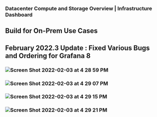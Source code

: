 ### Datacenter Compute and Storage Overview | Infrastructure Dashboard
## Build for On-Prem Use Cases
## February 2022.3 Update : Fixed Various Bugs and Ordering for Grafana 8

### ![Screen Shot 2022-02-03 at 4 28 59 PM](https://user-images.githubusercontent.com/84854976/152432156-d4ff5a64-87a5-4305-ae8f-36545e7e795c.png)
### ![Screen Shot 2022-02-03 at 4 29 07 PM](https://user-images.githubusercontent.com/84854976/152432162-e91450ad-5447-4624-9baa-2c534b0299f8.png)
### ![Screen Shot 2022-02-03 at 4 29 15 PM](https://user-images.githubusercontent.com/84854976/152432164-4a99952f-ffc1-4c1a-89d7-934636d759b5.png)
### ![Screen Shot 2022-02-03 at 4 29 21 PM](https://user-images.githubusercontent.com/84854976/152432165-266b3363-2f43-48a9-b78d-3a5eb920b441.png)
